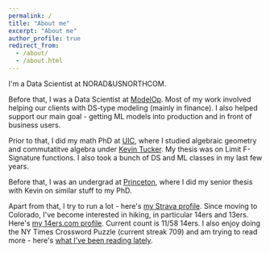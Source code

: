 ```yaml
---
permalink: /
title: "About me"
excerpt: "About me"
author_profile: true
redirect_from: 
  - /about/
  - /about.html
---
```


I'm a Data Scientist at NORAD&USNORTHCOM. 

Before that, I was a Data Scientist at [ModelOp](https://www.modelop.com/). Most of my work involved helping our clients with DS-type modeling (mainly in finance). I also helped support our main goal - getting ML models into production and in front of business users.

Prior to that, I did my math PhD at [UIC](https://mscs.uic.edu/), where I studied algebraic geometry and commutatitve algebra under [Kevin Tucker](https://kftucker.people.uic.edu/home/). My thesis was on Limit F-Signature functions. I also took a bunch of DS and ML classes in my last few years.

Before that, I was an undergrad at [Princeton](https://www.math.princeton.edu/), where I did my senior thesis with Kevin on similar stuff to my PhD.

Apart from that, I try to run a lot - here's [my Strava profile](https://www.strava.com/athletes/6930119). Since moving to Colorado, I've become interested in hiking, in particular 14ers and 13ers. Here's [my 14ers.com profile](https://www.14ers.com/forum/memberlist.php?mode=viewprofile&u=96184). Current count is 11/58 14ers. I also enjoy doing the NY Times Crossword Puzzle (current streak 709) and am trying to read more - here's [what I've been reading lately](https://sjshide.github.io/reading/).
